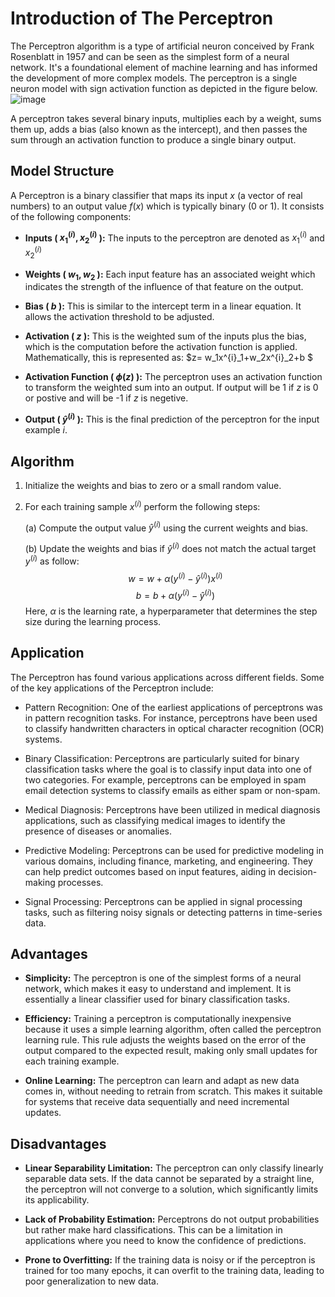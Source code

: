 # Introduction of The Perceptron
The Perceptron algorithm is a type of artificial neuron conceived by Frank Rosenblatt in 1957 and can be seen as the simplest form of a neural network. It's a foundational element of machine learning and has informed the development of more complex models.
The perceptron is a single neuron model with sign activation function as depicted in the figure below.
![image](https://github.com/ZhikangLiuu/Ind_577_Final_project/assets/165843914/07114d5b-c988-4f94-856f-c8a6c43f02f6)

A perceptron takes several binary inputs, multiplies each by a weight, sums them up, adds a bias (also known as the intercept), 
and then passes the sum through an activation function to produce a single binary output.

## Model Structure
A Perceptron is a binary classifier that maps its input $x$ (a vector of real numbers) to an output value $f(x)$ which is typically binary (0 or 1). It consists of the following components:
- **Inputs ( $x^{(i)}_1,x^{(i)}_2$ ):** The inputs to the perceptron are denoted as $x^{(i)}_1$ and $x^{(i)}_2$ 

- **Weights ( $w_1, w_2$ ):** Each input feature has an associated weight which indicates the strength of the influence of that feature on the output. 

- **Bias ( $b$ ):** This is similar to the intercept term in a linear equation. It allows the activation threshold to be adjusted.

- **Activation ( $z$ ):** This is the weighted sum of the inputs plus the bias, which is the computation before the activation function is applied. Mathematically, this is represented as: $z= w_1x^{i}_1+w_2x^{i}_2+b $
- **Activation Function ( $\phi(z)$ ):** The perceptron uses an activation function to transform the weighted sum into an output. If output will be 1 if $z$ is 0 or postive and will be -1 if $z$ is negetive.

- **Output ( $\hat{y}^{(i)}$ ):** This is the final prediction of the perceptron for the input example $i$.

## Algorithm

1. Initialize the weights and bias to zero or a small random value.
2. For each training sample $x^{(i)}$ perform the following steps:
   
   (a) Compute the output value $\hat{y}^{(i)}$ using the current weights and bias.
   
   (b) Update the weights and bias if $\hat{y}^{(i)}$ does not match the actual target $y^{(i)}$ as follow:
       $$w = w+ \alpha(y^{(i)}-\hat{y}^{(i)})x^{(i)}$$
       $$b = b+ \alpha(y^{(i)}-\hat{y}^{(i)})$$
   Here, $\alpha$ is the learning rate, a hyperparameter that determines the step size during the learning process.
   
## Application
The Perceptron has found various applications across different fields. Some of the key applications of the Perceptron include:

- Pattern Recognition: One of the earliest applications of perceptrons was in pattern recognition tasks. For instance, perceptrons have been used to classify handwritten characters in optical character recognition (OCR) systems.
  
- Binary Classification: Perceptrons are particularly suited for binary classification tasks where the goal is to classify input data into one of two categories. For example, perceptrons can be employed in spam email detection systems to classify emails as either spam or non-spam.
  
- Medical Diagnosis: Perceptrons have been utilized in medical diagnosis applications, such as classifying medical images to identify the presence of diseases or anomalies.
  
- Predictive Modeling: Perceptrons can be used for predictive modeling in various domains, including finance, marketing, and engineering. They can help predict outcomes based on input features, aiding in decision-making processes.
  
- Signal Processing: Perceptrons can be applied in signal processing tasks, such as filtering noisy signals or detecting patterns in time-series data.

## Advantages

- **Simplicity:** The perceptron is one of the simplest forms of a neural network, which makes it easy to understand and implement. It is essentially a linear classifier used for binary classification tasks.

- **Efficiency:** Training a perceptron is computationally inexpensive because it uses a simple learning algorithm, often called the perceptron learning rule. This rule adjusts the weights based on the error of the output compared to the expected result, making only small updates for each training example.

- **Online Learning:** The perceptron can learn and adapt as new data comes in, without needing to retrain from scratch. This makes it suitable for systems that receive data sequentially and need incremental updates.

## Disadvantages

- **Linear Separability Limitation:** The perceptron can only classify linearly separable data sets. If the data cannot be separated by a straight line, the perceptron will not converge to a solution, which significantly limits its applicability.
  
- **Lack of Probability Estimation:** Perceptrons do not output probabilities but rather make hard classifications. This can be a limitation in applications where you need to know the confidence of predictions.
  
- **Prone to Overfitting:** If the training data is noisy or if the perceptron is trained for too many epochs, it can overfit to the training data, leading to poor generalization to new data.




